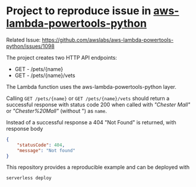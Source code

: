 # Project to reproduce issue in [aws-lambda-powertools-python](https://github.com/awslabs/aws-lambda-powertools-python)

Related Issue: https://github.com/awslabs/aws-lambda-powertools-python/issues/1098

The project creates two HTTP API endpoints:
* GET - /pets/{name}
* GET - /pets/{name}/vets

The Lambda function uses the aws-lambda-powertools-python layer.

Calling `GET /pets/{name}` or `GET /pets/{name}/vets` should return a successful response with status code 200 when called with _"Chester Mall"_ or _"Chester%20Mall"_ (without ") as `name`.

Instead of a successful response a 404 "Not Found" is returned, with response body
``` json
{
    "statusCode": 404,
    "message": "Not found"
}
```

This repository provides a reproducible example and can be deployed with
```
serverless deploy
```
